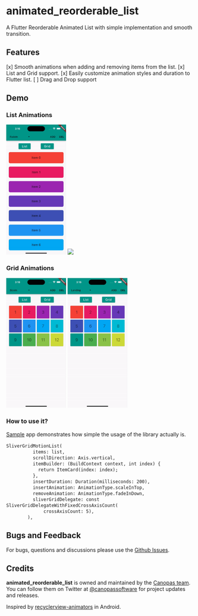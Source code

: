 # animated_reorderable_list

A Flutter Reorderable Animated List with simple implementation and smooth transition.

## Features
[x] Smooth animations when adding and removing items from the list.
[x] List and Grid support.
[x] Easily customize animation styles and duration to Flutter list.
[ ] Drag and Drop support

## Demo

### List Animations
<img src="gif/demo.gif" width="32%"> <img src="gif/demo1.gif" width="32%"> 

### Grid Animations
<img src="gif/demo2.gif" width="32%"> <img src="gif/demo3.gif" width="32%">

### How to use it?
[Sample](https://github.com/canopas/animated_reorderable_list/tree/main/example) app demonstrates how simple the usage of the library actually is.

```
SliverGridMotionList(
          items: list,
          scrollDirection: Axis.vertical,
          itemBuilder: (BuildContext context, int index) {
            return ItemCard(index: index);
          },
          insertDuration: Duration(milliseconds: 200),
          insertAnimation: AnimationType.scaleInTop,
          removeAnimation: AnimationType.fadeInDown,
          sliverGridDelegate: const SliverGridDelegateWithFixedCrossAxisCount(
              crossAxisCount: 5),
        ),

```


## Bugs and Feedback
For bugs, questions and discussions please use the [Github Issues](https://github.com/canopas/animated_reorderable_list/issues).

## Credits
**animated_reorderable_list** is owned and maintained by the [Canopas team](https://canopas.com/). You can follow them on Twitter at [@canopassoftware](https://twitter.com/canopassoftware) for project updates and releases.

Inspired by [recyclerview-animators](https://github.com/wasabeef/recyclerview-animators) in Android.



